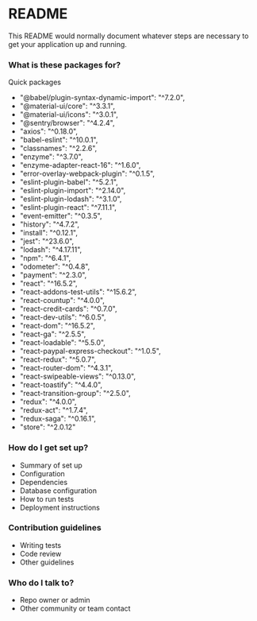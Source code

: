# README #



This README would normally document whatever steps are necessary to get your application up and running.

### What is these packages for? ###

 Quick packages

*    "@babel/plugin-syntax-dynamic-import": "^7.2.0",
*    "@material-ui/core": "^3.3.1",
*    "@material-ui/icons": "^3.0.1",
*    "@sentry/browser": "^4.2.4",
*    "axios": "^0.18.0",
*    "babel-eslint": "^10.0.1",
*    "classnames": "^2.2.6",
*    "enzyme": "^3.7.0",
*    "enzyme-adapter-react-16": "^1.6.0",
*    "error-overlay-webpack-plugin": "^0.1.5",
*    "eslint-plugin-babel": "^5.2.1",
*    "eslint-plugin-import": "^2.14.0",
*    "eslint-plugin-lodash": "^3.1.0",
*    "eslint-plugin-react": "^7.11.1",
*    "event-emitter": "^0.3.5",
*    "history": "^4.7.2",
*    "install": "^0.12.1",
*    "jest": "^23.6.0",
*    "lodash": "^4.17.11",
*    "npm": "^6.4.1",
*    "odometer": "^0.4.8",
*    "payment": "^2.3.0",
*    "react": "^16.5.2",
*    "react-addons-test-utils": "^15.6.2",
*    "react-countup": "^4.0.0",
*    "react-credit-cards": "^0.7.0",
*    "react-dev-utils": "^6.0.5",
*    "react-dom": "^16.5.2",
*    "react-ga": "^2.5.5",
*    "react-loadable": "^5.5.0",
*    "react-paypal-express-checkout": "^1.0.5",
*    "react-redux": "^5.0.7",
*    "react-router-dom": "^4.3.1",
*    "react-swipeable-views": "^0.13.0",
*    "react-toastify": "^4.4.0",
*    "react-transition-group": "^2.5.0",
*    "redux": "^4.0.0",
*    "redux-act": "^1.7.4",
*    "redux-saga": "^0.16.1",
*    "store": "^2.0.12"

### How do I get set up? ###

* Summary of set up
* Configuration
* Dependencies
* Database configuration
* How to run tests
* Deployment instructions

### Contribution guidelines ###

* Writing tests
* Code review
* Other guidelines

### Who do I talk to? ###

* Repo owner or admin
* Other community or team contact